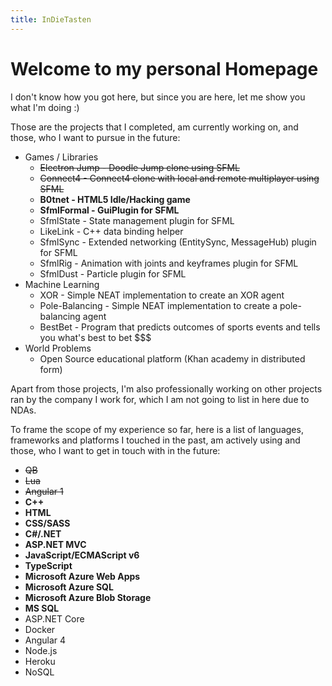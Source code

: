 ```yaml
---
title: InDieTasten
---
```


# Welcome to my personal Homepage

I don't know how you got here, but since you are here, let me show you what I'm doing :)

Those are the projects that I completed, am currently working on, and those, who I want to pursue in the future:

- Games / Libraries
    - ~~Electron Jump - Doodle Jump clone using SFML~~
    - ~~Connect4 - Connect4 clone with local and remote multiplayer using SFML~~
    - **B0tnet - HTML5 Idle/Hacking game**
    - **SfmlFormal - GuiPlugin for SFML**
    - SfmlState - State management plugin for SFML
    - LikeLink - C++ data binding helper
    - SfmlSync - Extended networking (EntitySync, MessageHub) plugin for SFML
    - SfmlRig - Animation with joints and keyframes plugin for SFML
    - SfmlDust - Particle plugin for SFML
- Machine Learning
    - XOR - Simple NEAT implementation to create an XOR agent
    - Pole-Balancing - Simple NEAT implementation to create a pole-balancing agent
    - BestBet - Program that predicts outcomes of sports events and tells you what's best to bet $$$
- World Problems
    - Open Source educational platform (Khan academy in distributed form)

Apart from those projects, I'm also professionally working on other projects ran by the company I work for, which I am not going to list in here due to NDAs.

To frame the scope of my experience so far, here is a list of languages, frameworks and platforms I touched in the past, am actively using and those, who I want to get in touch with in the future:

- ~~QB~~
- ~~Lua~~
- ~~Angular 1~~
- **C++**
- **HTML**
- **CSS/SASS**
- **C#/.NET**
- **ASP.NET MVC**
- **JavaScript/ECMAScript v6**
- **TypeScript**
- **Microsoft Azure Web Apps**
- **Microsoft Azure SQL**
- **Microsoft Azure Blob Storage**
- **MS SQL**
- ASP.NET Core
- Docker
- Angular 4
- Node.js
- Heroku
- NoSQL

